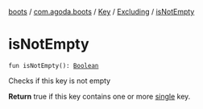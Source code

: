 [boots](../../../index.md) / [com.agoda.boots](../../index.md) / [Key](../index.md) / [Excluding](index.md) / [isNotEmpty](./is-not-empty.md)

# isNotEmpty

`fun isNotEmpty(): `[`Boolean`](https://kotlinlang.org/api/latest/jvm/stdlib/kotlin/-boolean/index.html)

Checks if this key is not empty

**Return**
true if this key contains one or more [single](../-single/index.md) key.

